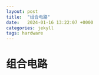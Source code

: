 ```yaml
---
layout: post
title:  "组合电路"
date:   2024-01-16 13:22:07 +0000
categories: jekyll
tags: hardware
---
```


# 组合电路





